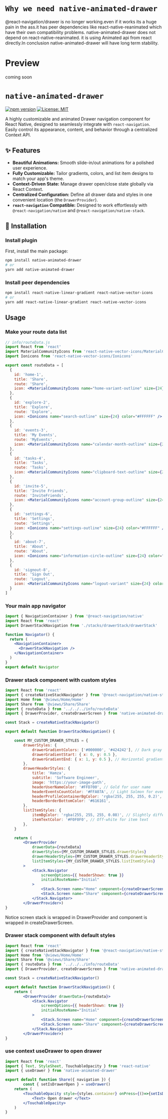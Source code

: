 
# `Why we need native-animated-drawer`

 @react-navigation/drawer is no longer working.even if it works its a huge pain in the ass.it has peer dependencies like react-native-reanimated which have their own compatibility problems.
 native-animated-drawer does not depend on react-native-reanimated. it is using Animated api from react directly.In conclusion native-animated-drawer will have long term stability.


# Preview
coming soon
# `native-animated-drawer`

[![npm version](https://badge.fury.io/js/native-animated-drawer.svg)](https://www.npmjs.com/package/native-animated-drawer)
[![License: MIT](https://img.shields.io/badge/License-MIT-yellow.svg)](https://opensource.org/licenses/MIT)

A highly customizable and animated Drawer navigation component for React Native, designed to seamlessly integrate with `react-navigation`. Easily control its appearance, content, and behavior through a centralized Context API.

## ✨ Features

* **Beautiful Animations:** Smooth slide-in/out animations for a polished user experience.
* **Fully Customizable:** Tailor gradients, colors, and list item designs to match your app's theme.
* **Context-Driven State:** Manage drawer open/close state globally via React Context.
* **Centralized Configuration:** Define all drawer data and styles in one convenient location (the `DrawerProvider`).
* **`react-navigation` Compatible:** Designed to work effortlessly with `@react-navigation/native` and `@react-navigation/native-stack`.


## 🚀 Installation
 ### Install plugin

First, install the main package:

```bash
npm install native-animated-drawer
# or
yarn add native-animated-drawer
```

 ### Install peer dependencies

```bash
npm install react-native-linear-gradient react-native-vector-icons
# or
yarn add react-native-linear-gradient react-native-vector-icons
```

## Usage

### Make your route data list
```jsx
// info/routeData.js
import React from 'react'
import MaterialCommunityIcons from 'react-native-vector-icons/MaterialCommunityIcons'
import Ionicons from 'react-native-vector-icons/Ionicons'

export const routeData = [
  {
    id: 'home-1',
    title: 'Share',
    route: 'Share',
    icon: <MaterialCommunityIcons name="home-variant-outline" size={24} color="#FFFFFF" /> // White icon for dark gradient
  },
  {
    id: 'explore-2',
    title: 'Explore',
    route: 'Explore',
    icon: <Ionicons name="search-outline" size={24} color="#FFFFFF" />
  },
  {
    id: 'events-3',
    title: 'My Events',
    route: 'MyEvents',
    icon: <MaterialCommunityIcons name="calendar-month-outline" size={24} color="#FFFFFF" />
  },
  {
    id: 'tasks-4',
    title: 'Tasks',
    route: 'Tasks',
    icon: <MaterialCommunityIcons name="clipboard-text-outline" size={24} color="#FFFFFF" />
  },
  {
    id: 'invite-5',
    title: 'Invite Friends',
    route: 'InviteFriends',
    icon: <MaterialCommunityIcons name="account-group-outline" size={24} color="#FFFFFF" />
  },
  {
    id: 'settings-6',
    title: 'Settings',
    route: 'Settings',
    icon: <Ionicons name="settings-outline" size={24} color="#FFFFFF" />
  },
  {
    id: 'about-7',
    title: 'About',
    route: 'About',
    icon: <Ionicons name="information-circle-outline" size={24} color="#FFFFFF" />
  },
  {
    id: 'signout-8',
    title: 'Sign Out',
    route: 'Logout',
    icon: <MaterialCommunityIcons name="logout-variant" size={24} color="#FFFFFF" />
  }
]
```


### Your main app navigator
```jsx
import { NavigationContainer } from '@react-navigation/native'
import React from 'react'
import DrawerStackNavigation from './stacks/drawerStack/drawerStack'

function Navigator() {
  return (
    <NavigationContainer>
      <DrawerStackNavigation />
    </NavigationContainer>
  )
}
export default Navigator
```


### Drawer stack component with custom styles

```jsx
import React from 'react'
import { createNativeStackNavigator } from '@react-navigation/native-stack'
import Home from '@views/Home/Home'
import Share from '@views/Share/Share'
import { routeData } from '../../../info/routeData'
import { DrawerProvider, createDrawerScreen } from 'native-animated-drawer'

const Stack = createNativeStackNavigator()

export default function DrawerStackNavigation() {

    const MY_CUSTOM_DRAWER_STYLES = {
        drawerStyles: {
            drawerGradientColors: ['#000000', '#424242'], // Dark gray gradient
            drawerGradientStart: { x: 0, y: 0.5 },
            drawerGradientEnd: { x: 1, y: 0.5 }, // Horizontal gradient
        },
        drawerHeaderStyles: {
            title: 'Hamza',
            subtitle: 'Software Engineer',
            image: 'https://your-image-path',
            headerUserNameColor: '#FFD700', // Gold for user name
            headerEventsCountColor: '#FFA07A', // Light Salmon for events count
            headerProfileContainerBgColor: 'rgba(255, 255, 255, 0.2)',
            headerBorderBottomColor: '#616161',
        },
        listItemStyles: {
            itemBgColor: 'rgba(255, 255, 255, 0.08)', // Slightly different item background transparency
            itemTextColor: '#F0F0F0', // Off-white for item text
        },
    }

    return (
        <DrawerProvider
            drawerData={routeData}
            drawerStyles={MY_CUSTOM_DRAWER_STYLES.drawerStyles}
            drawerHeaderStyles={MY_CUSTOM_DRAWER_STYLES.drawerHeaderStyles}
            listItemStyles={MY_CUSTOM_DRAWER_STYLES.listItemStyles}
        >
            <Stack.Navigator
                screenOptions={{ headerShown: true }}
                initialRouteName="Initial"
            >
                <Stack.Screen name="Home" component={createDrawerScreen(Home)} />
                <Stack.Screen name="Share" component={createDrawerScreen(Share)} />
            </Stack.Navigator>
        </DrawerProvider>)
}

```
Notice screen stack is wrapped in DrawerProvider and component is wrapped in createDrawerScreen.


### Drawer stack component with default styles

```jsx
import React from 'react'
import { createNativeStackNavigator } from '@react-navigation/native-stack'
import Home from '@views/Home/Home'
import Share from '@views/Share/Share'
import { routeData } from '../../../info/routeData'
import { DrawerProvider, createDrawerScreen } from 'native-animated-drawer'

const Stack = createNativeStackNavigator()

export default function DrawerStackNavigation() {
    return (
        <DrawerProvider drawerData={routeData}>
            <Stack.Navigator
                screenOptions={{ headerShown: true }}
                initialRouteName="Initial"
            >
                <Stack.Screen name="Home" component={createDrawerScreen(Home)} />
                <Stack.Screen name="Share" component={createDrawerScreen(Share)} />
            </Stack.Navigator>
        </DrawerProvider>)
}
```

### use context useDrawer to open drawer

```jsx
import React from 'react'
import { Text, StyleSheet, TouchableOpacity } from 'react-native'
import { useDrawer } from 'native-animated-drawer'

export default function Share({ navigation }) {
        const { setIsDrawerOpen } = useDrawer()
    return (
        <TouchableOpacity style={styles.container} onPress={()=>{setIsDrawerOpen(true)}} >
            <Text> Open drawer </Text>
        </TouchableOpacity>
    )
}
```



